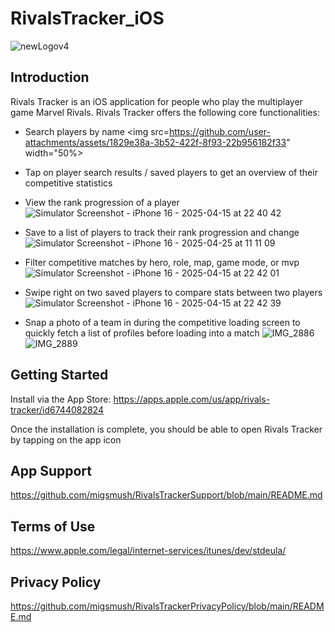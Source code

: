 # RivalsTracker_iOS
![newLogov4](https://github.com/user-attachments/assets/9b9d6aa6-6cb0-4a87-9370-984a074e97ff)

## Introduction
Rivals Tracker is an iOS application for people who play the multiplayer game Marvel Rivals. Rivals Tracker offers the following core functionalities:
- Search players by name
<img src=https://github.com/user-attachments/assets/1829e38a-3b52-422f-8f93-22b956182f33" width="50%>

- Tap on player search results / saved players to get an overview of their competitive statistics
- View the rank progression of a player
![Simulator Screenshot - iPhone 16 - 2025-04-15 at 22 40 42](https://github.com/user-attachments/assets/970f2104-4cdf-4276-a5dc-56999b368e46)

- Save to a list of players to track their rank progression and change
![Simulator Screenshot - iPhone 16 - 2025-04-25 at 11 11 09](https://github.com/user-attachments/assets/4aaa2028-fa7f-4b85-b6cf-c320cede440f)

- Filter competitive matches by hero, role, map, game mode, or mvp
![Simulator Screenshot - iPhone 16 - 2025-04-15 at 22 42 01](https://github.com/user-attachments/assets/192d5777-a56f-4a91-9a4c-cd7cfe3a328c)

- Swipe right on two saved players to compare stats between two players
![Simulator Screenshot - iPhone 16 - 2025-04-15 at 22 42 39](https://github.com/user-attachments/assets/e759b4f4-b2f6-47d3-94e5-005fd5610e4e)

- Snap a photo of a team in during the competitive loading screen to quickly fetch a list of profiles before loading into a match
![IMG_2886](https://github.com/user-attachments/assets/74da6030-5aa6-44af-a0c9-ae6336060a6b)
![IMG_2889](https://github.com/user-attachments/assets/c32203b2-6b49-4dc3-b738-3c2f3d5ac151)



## Getting Started
Install via the App Store:
https://apps.apple.com/us/app/rivals-tracker/id6744082824

Once the installation is complete, you should be able to open Rivals Tracker by tapping on the app icon

## App Support
https://github.com/migsmush/RivalsTrackerSupport/blob/main/README.md

## Terms of Use
https://www.apple.com/legal/internet-services/itunes/dev/stdeula/

## Privacy Policy
https://github.com/migsmush/RivalsTrackerPrivacyPolicy/blob/main/README.md
